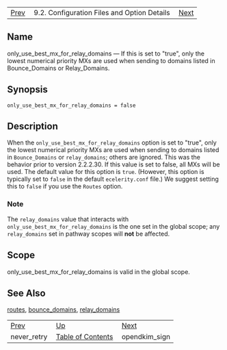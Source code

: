 |     |     |     |
| --- | --- | --- |
| [Prev](conf.ref.never_retry)  | 9.2. Configuration Files and Option Details |  [Next](conf.ref.opendkim_sign.php) |

<a name="conf.ref.only_use_best_mx_for_relay_domains"></a>
## Name

only_use_best_mx_for_relay_domains — If this is set to "true", only the lowest numerical priority MXs are used when sending to domains listed in Bounce_Domains or Relay_Domains.

## Synopsis

`only_use_best_mx_for_relay_domains = false`

<a name="idp10485760"></a>
## Description

When the `only_use_best_mx_for_relay_domains` option is set to "true", only the lowest numerical priority MXs are used when sending to domains listed in `Bounce_Domains` or `relay_domains`; others are ignored. This was the behavior prior to version 2.2.2.30\. If this value is set to false, all MXs will be used. The default value for this option is `true`. (However, this option is typically set to `false` in the default `ecelerity.conf` file.) We suggest setting this to `false` if you use the `Routes` option.

### Note

The `relay_domains` value that interacts with `only_use_best_mx_for_relay_domains` is the one set in the global scope; any `relay_domains` set in pathway scopes will **not** be affected.

<a name="idp10494144"></a>
## Scope

only_use_best_mx_for_relay_domains is valid in the global scope.

<a name="idp10495808"></a>
## See Also

[routes](conf.ref.routes "routes"), [bounce_domains](conf.ref.bounce_domains.php "bounce_domains"), [relay_domains](conf.ref.relay_domains.php "relay_domains")

|     |     |     |
| --- | --- | --- |
| [Prev](conf.ref.never_retry)  | [Up](conf.ref.files.php) |  [Next](conf.ref.opendkim_sign.php) |
| never_retry  | [Table of Contents](index) |  opendkim_sign |
